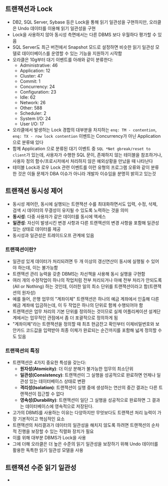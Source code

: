 ## 트랜잭션과 Lock
- DB2, SQL Server, Sybase 등은 Lock을 통해 읽기 일관성을 구현하지만, 오라클은 Undo 데이터를 이용해 읽기 일관성을 구현
- Lock을 사용하지 않아 동시성 측면에서는 다른 DBMS 보다 우월하다 평가할 수 있음
- SQL Server도 최근 버전에서 Snapshot 모드로 설정하면 비슷한 읽기 일관성 모델로 데이터베이스를 운영할 수 있는 기능을 지원하기 시작함
- 오라클은 10g부터 대기 이벤트를 아래와 같이 분류한다:
	- Administrative: 46
	- Application: 12
	- Cluster: 47
	- Commit: 1
	- Concurrency: 24
	- Configuration: 23
	- Idle: 62
	- Network: 26
	- Other: 588
	- Scheduler: 2
	- System I/O: 24
	- User I/O: 17
- 오라클에서 발생하는 Lock 경합의 대부분을 차지하는 `enq: TM - contention`, `enq: TX - row lock contention` 이벤트는 Concurrency가 아닌 Application으로 분류돼 있다
- 함께 Application 으로 분류된 대기 이벤트 중 `SQL *Net gbreak/reset to client`가 있는데, 사용자가 수행한 SQL 문이, 존재하지 않는 테이블을 참조하거나, 사용자 정의 함수/프로시저에서 처리하지 않은 예외상황을 만났을 때 나타난다
- 테이블 Lock과 로우 Lock 관련 이벤트를 이런 유형의 프로그램 오류와 같이 분류한 것은 이들 문제가 DBA 이슈가 아니라 개발자 이슈임을 분명히 밝히고 있는것

## 트랜잭션 동시성 제어
- 동시성 제어란, 동시에 실행되는 트랜잭션 수를 최대화하면서도 입력, 수정, 삭제, 검색 시 데이터의 무결성이 유지될 수 있도록 노력하는 것을 의미
- **동시성**: 다중 사용자가 같은 데이터를 동시에 액세스
- **일관성**: 자신이 발생시킨 변경 사항과 다른 트랜잭션의 변경 사항을 포함해 일관성 있는 상태로 데이터를 제공
- 동시성과 일관성은 트레이드오프 관계에 있음

### 트랜잭션이란?
- 일관성 있게 데이터가 처리되려면 두 개 이상의 갱신연산이 동시에 실행될 수 있어야 하는데, 이는 불가능함
- 트랜잭션 관리 능력을 갖춘 DBMS는 차선책을 사용해 동시 실행을 구현함
- 여러 개의 수정작업이 하나의 작업처럼 전부 처리되거나 아예 전부 처리가 안되도록(All or Nothing) 하는 것인데, 이러한 일의 최소 단위를 트랜잭션이라고 함(트랜잭션의 원자성)
- 예를 들어, 은행 업무의 "계좌이체" 트랜잭션은 하나의 예금 계좌에서 인출해 다른 예금 계좌에 입금하는데, 이 두 작업은 하나의 단위로 함께 수행되어야 함
- 트랜잭션은 업무 처리의 기본 단위를 정의하는 것이므로 실제 어플리케이션 설계단계에서는 업무적인 관점에서 좀 더 포괄적으로 정의하게 됨
- "계좌이체"라는 트랜잭션을 정의할 때 최초 현금잔고 확인부터 이체비밀번호와 보안카드 코드값을 입력받아 최종 이체가 완료되는 순간까지를 포함해 넓게 정의할 수도 있음

### 트랜잭션의 특징
- 트랜잭션은 4가지 중요한 특성을 갖는다:
	- **원자성(Atomicity)**: 더 이상 분해가 불가능한 업무의 최소단위
	- **일관성(Consistency)**: 트랜잭션이 그 실행을 성공적으로 완료하면 언제나 일관성 있는 데이터베이스 상태로 변환
	- **격리성(Isolation)**: 트랜잭션이 실행 중에 생성하는 연산의 중간 결과는 다른 트랜잭션이 접근할 수 없다
	- **영속성(Durability)**: 트랜잭션이 일단 그 실행을 성공적으로 완료하면 그 결과는 데이터베이스에 영속적으로 저장된다.
- 고가의 DBMS를 사용하는 이유는 다양하지만 무엇보다도 트랜잭션 처리 능력이 가장 기본적이고 핵심적인 요소
- 트랜잭션의 처리결과가 데이터의 일관성을 해치지 않도록 하려면 트랜잭션의 순차적 진행을 보장할 수 있는 직렬화 장치가 필요
- 이를 위해 대부분 DBMS가 Lock을 사용
- 그에 더해 오라클은 더 높은 수준의 읽기 일관성을 보장하기 위해 Undo 데이터를 활용한 독특한 읽기 일관성 모델을 사용

## 트랜잭션 수준 읽기 일관성
- 